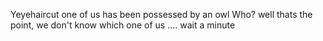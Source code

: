 Yeyehaircut
one of us has been possessed by an owl
Who?
well thats the point, we don't know which one of us .... wait a minute
